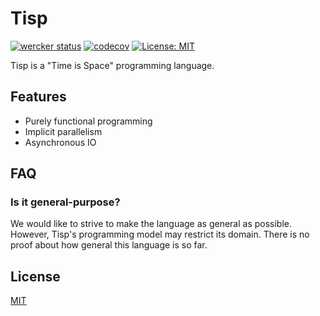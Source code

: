 # Tisp

[![wercker status](https://app.wercker.com/status/68b66e4881f08974e109a864520e369f/s/master "wercker status")](https://app.wercker.com/project/byKey/68b66e4881f08974e109a864520e369f)
[![codecov](https://codecov.io/gh/raviqqe/tisp/branch/master/graph/badge.svg)](https://codecov.io/gh/raviqqe/tisp)
[![License: MIT](https://img.shields.io/badge/License-MIT-yellow.svg)](https://opensource.org/licenses/MIT)

Tisp is a "Time is Space" programming language.


## Features

- Purely functional programming
- Implicit parallelism
- Asynchronous IO


## FAQ

### Is it general-purpose?

We would like to strive to make the language as general as possible.
However, Tisp's programming model may restrict its domain.
There is no proof about how general this language is so far.


## License

[MIT](LICENSE)
